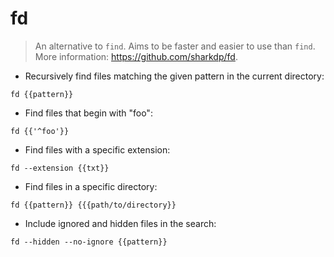 # fd

> An alternative to `find`.
> Aims to be faster and easier to use than `find`.
> More information: <https://github.com/sharkdp/fd>.

- Recursively find files matching the given pattern in the current directory:

`fd {{pattern}}`

- Find files that begin with "foo":

`fd {{'^foo'}}`

- Find files with a specific extension:

`fd --extension {{txt}}`

- Find files in a specific directory:

`fd {{pattern}} {{{path/to/directory}}`

- Include ignored and hidden files in the search:

`fd --hidden --no-ignore {{pattern}}`

